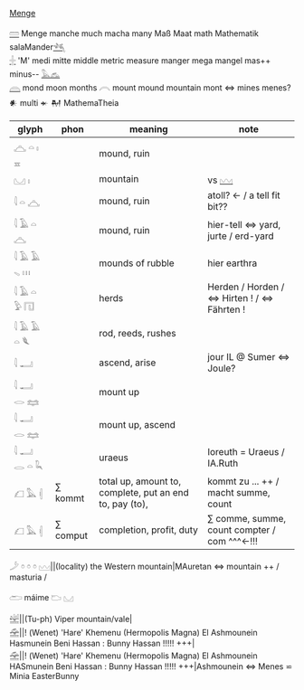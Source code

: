 [Menge](Menge)  

[𓏠](𓏠)  Menge manche much macha many Maß Maat math Mathematik salaMander[𓆈](𓆈)  
[𓏶](𓏶) 'M' medi mitte middle metric measure manger mega mangel mas++ minus-- [𓅓](𓅓)[𓃺](𓃺)  
[𓇺](𓇺) mond moon months 𓇹 mount mound mountain mont  ⇔ mines menes?  
𒀭 multi 𒄬 𒈹 MathemaTheia  

|glyph|phon|meaning|note|  
|-----|----|-------|----|  
𓈏 𓏏 𓏤 𓈇||mound, ruin|  
𓈋 𓏤||mountain| vs  [𓈉](𓈉)  
𓇋 𓏏 𓈏||mound, ruin| atoll? ← / a tell fit bit??  
𓇋 𓄿 𓏏 𓈏||mound, ruin|hier-tell ⇔ yard, jurte / erd-yard  
𓇋 𓄿 𓄿 𓈅 𓏥||mounds of rubble|hier earthra  
𓇋 𓄿 𓏏 𓅱 𓉔||herds|Herden / Horden / ⇔ Hirten ! / ⇔ Fährten !  
𓇋 𓄿 𓄿 𓏏 𓆰||rod, reeds, rushes|  
𓇋 𓂝||ascend, arise|jour IL @ Sumer ⇔ Joule?  
𓇋 𓂝 𓂋 𓈐||mount up|  
𓇋 𓂝 𓂋 𓈐||mount up, ascend|  
𓇋 𓂝 𓂋 𓏏 𓆗||uraeus|Ioreuth = Uraeus / IA.Ruth  
𓆎 𓅓 𓏜|∑ kommt|total up, amount to, complete, put an end to, pay (to),|kommt zu ... ++ / macht summe, count  
𓆎 𓅓 𓏜|∑ comput|completion, profit, duty|∑ comme, summe, count compter / com ^^^←!!!  

𓌳 𓏌 𓏌 𓏌 𓈉||(locality) the Western mountain|MAuretan ⇔ mountain ++ / masturia /  

 𓂧 máime 𓂬 𓈋  

𓉃||(Tu-ph)  Viper mountain/vale|  
𓉆||! (Wenet) 'Hare' Khemenu (Hermopolis Magna) El Ashmounein Hasmunein Beni Hassan : Bunny Hassan !!!!! +++|  
𓉆||! (Wenet) 'Hare' Khemenu (Hermopolis Magna) El Ashmounein HASmunein Beni Hassan : Bunny Hassan !!!!! +++|Ashmounein ⇔ Menes ⋍ Minia EasterBunny  
